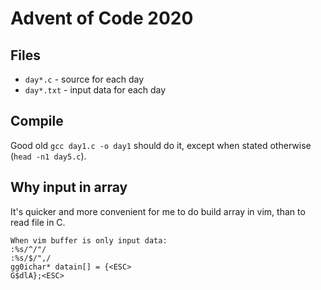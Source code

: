 # Advent of Code 2020

## Files
 - `day*.c` - source for each day
 - `day*.txt` - input data for each day

## Compile
Good old `gcc day1.c -o day1` should do it, except when stated otherwise (`head -n1 day5.c`).

## Why input in array
It's quicker and more convenient for me to do build array in vim, than to read file in C.
```
When vim buffer is only input data:
:%s/^/"/
:%s/$/",/
gg0ichar* datain[] = {<ESC>
G$dlA};<ESC>
```
